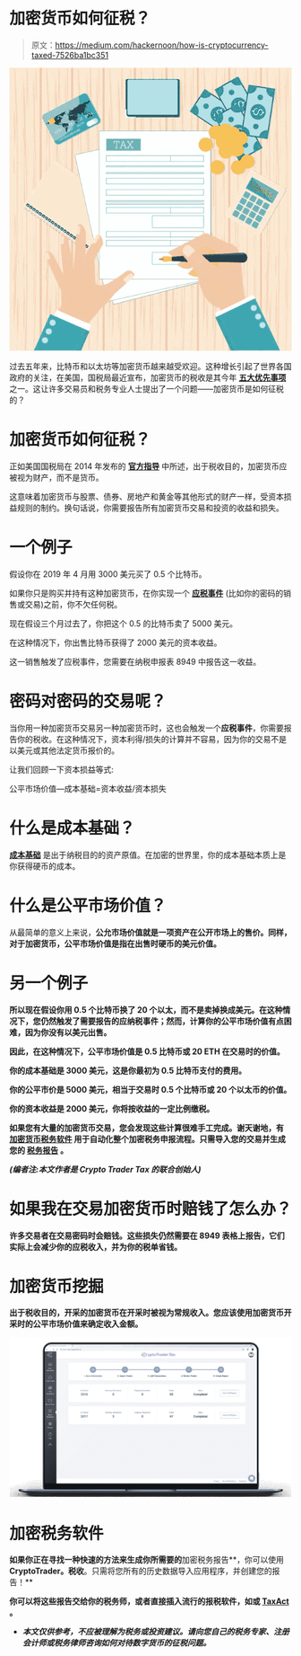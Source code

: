 # 加密货币如何征税？

> 原文：<https://medium.com/hackernoon/how-is-cryptocurrency-taxed-7526ba1bc351>

![](img/f1e9789a78d41403d3eaa14d4bac441e.png)

过去五年来，比特币和以太坊等加密货币越来越受欢迎。这种增长引起了世界各国政府的关注，在美国，国税局最近宣布，加密货币的税收是其今年 [**五大优先事项**](https://www.irs.gov/businesses/irs-announces-the-identification-and-selection-of-five-large-business-and-international-compliance-campaigns) 之一。这让许多交易员和税务专业人士提出了一个问题——加密货币是如何征税的？

# 加密货币如何征税？

正如美国国税局在 2014 年发布的 [**官方指导**](https://www.irs.gov/pub/irs-drop/n-14-21.pdf) 中所述，出于税收目的，加密货币应被视为财产，而不是货币。

这意味着加密货币与股票、债券、房地产和黄金等其他形式的财产一样，受资本损益规则的制约。换句话说，你需要报告所有加密货币交易和投资的收益和损失。

# 一个例子

假设你在 2019 年 4 月用 3000 美元买了 0.5 个比特币。

如果你只是购买并持有这种加密货币，在你实现一个 [**应税事件**](https://www.cryptotrader.tax/blog/when-do-you-owe-taxes-on-your-bitcoin-and-cryptocurrency) (比如你的密码的销售或交易)之前，你不欠任何税。

现在假设三个月过去了，你把这个 0.5 的比特币卖了 5000 美元。

在这种情况下，你出售比特币获得了 2000 美元的资本收益。

这一销售触发了应税事件，您需要在纳税申报表 8949 中报告这一收益。

# 密码对密码的交易呢？

当你用一种加密货币交易另一种加密货币时，这也会触发一个**应税事件**，你需要报告你的税收。在这种情况下，资本利得/损失的计算并不容易，因为你的交易不是以美元或其他法定货币报价的。

让我们回顾一下资本损益等式:

公平市场价值—成本基础=资本收益/资本损失

# 什么是成本基础？

[**成本基础**](https://www.investopedia.com/terms/c/costbasis.asp) 是出于纳税目的的资产原值。在加密的世界里，你的成本基础本质上是你获得硬币的成本。

# 什么是公平市场价值？

从最简单的意义上来说，[](https://www.investopedia.com/terms/f/fairmarketvalue.asp)**公允市场价值就是一项资产在公开市场上的售价。同样，对于加密货币，公平市场价值是指在出售时硬币的美元价值。**

# **另一个例子**

**所以现在假设你用 0.5 个比特币换了 20 个以太，而不是卖掉换成美元。在这种情况下，您仍然触发了需要报告的应纳税事件；然而，计算你的公平市场价值有点困难，因为你没有以美元出售。**

**因此，在这种情况下，公平市场价值是 0.5 比特币或 20 ETH 在交易时的价值。**

**你的成本基础是 3000 美元，这是你最初为 0.5 比特币支付的费用。**

**你的公平市价是 5000 美元，相当于交易时 0.5 个比特币或 20 个以太币的价值。**

**你的资本收益是 2000 美元，你将按收益的一定比例缴税。**

**如果您有大量的加密货币交易，您会发现这些计算很难手工完成。谢天谢地，有 [**加密货币税务软件**](https://www.cryptotrader.tax/) 用于自动化整个加密税务申报流程。只需导入您的交易并生成您的 [**税务报告**](https://www.cryptotrader.tax/cryptocurrency-tax-reports) 。**

***(编者注:本文作者是 Crypto Trader Tax 的联合创始人)***

# **如果我在交易加密货币时赔钱了怎么办？**

**许多交易者在交易密码时会赔钱。这些损失仍然需要在 8949 表格上报告，它们实际上会减少你的应税收入，并为你的税单省钱。**

# **加密货币挖掘**

**出于税收目的，开采的加密货币在开采时被视为常规收入。您应该使用加密货币开采时的公平市场价值来确定收入金额。**

**![](img/e70cc796d90f4432c3b2fde25f9a03bf.png)**

# **加密税务软件**

**如果你正在寻找一种快速的方法来生成你所需要的**加密税务报告**，你可以使用 **CryptoTrader。税收**。只需将您所有的历史数据导入应用程序，并创建您的报告！**

**你可以将这些报告交给你的税务师，或者直接插入流行的报税软件，如[](https://www.cryptotrader.tax/blog/how-to-file-your-cryptocurrency-taxes-with-turbotax)****或 [**TaxAct**](https://www.cryptotrader.tax/blog/how-to-file-your-bitcoin-and-crypto-taxes-with-taxact) 。******

*   *****本文仅供参考，不应被理解为税务或投资建议。请向您自己的税务专家、注册会计师或税务律师咨询如何对待数字货币的征税问题。*****